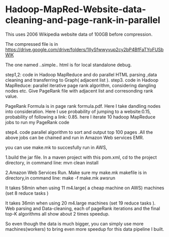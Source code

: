 # Hadoop-MapRed-Website-data-cleaning-and-page-rank-in-parallel


This uses 2006 Wikipedia website data of 100GB before compression. 

The compressed file is in https://drive.google.com/drive/folders/1IIySfwwyvup2cy2bP4BfFaTYoFUSbWlK

The one named ..simple.. html is for local standalone debug.

step1,2: code in Hadoop MapReduce and do parallel HTML parsing ,data cleaning and transferring to Graph( adjacent list ).
step3. code in Hadoop MapReduce: parallel iterative page rank algorithm, considering dangling nodes etc. Give PageRank file with adjacent list and corresonding rank value.

PageRank Formula is in page rank formula.pdf.
Here I take  dandling nodes into consideration.
Here I use probability of jumping to a website:0.15, probability of following a link: 0.85.
here I iterate 10 hadoop MapReduce jobs to run my PageRank code

step4. code parallel algorithm to sort and output top 100 pages .All the above jobs can be chained and run in Amazon Web services EMR.

you can use make.mk to succesfully run in AWS, 

1.build the jar file.
In a maven project with this pom.xml, cd to the project directory,  in command line: mvn clean install 

2.Amazon Web Services Run.
Make sure my make.mk makefile is in directory,in command line: make -f make.mk awsrun

It takes 58min when using 11  m4.large( a cheap machine on AWS)  machines (set 8 reduce tasks )

It takes 36min when using 20 m4.large machines (set 19 reduce tasks ).
Web parsing and Data-cleaning, each of pageRank iterations and the final top-K algorithms all show about 2 times speedup.

So even though the data is much bigger, you can simply use more machines(workers) to bring even more speedup for this data pipeline I built. 
